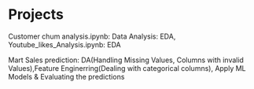 # Projects
Customer chum analysis.ipynb: Data Analysis: EDA, 
Youtube_likes_Analysis.ipynb: EDA 

Mart Sales prediction: DA(Handling Missing Values, Columns with invalid Values),Feature Enginerring(Dealing with categorical columns), Apply ML Models & Evaluating the predictions
